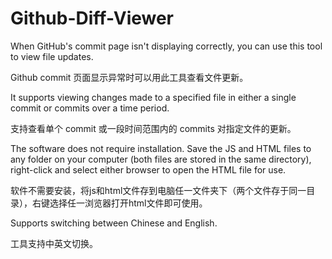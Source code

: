 # Github-Diff-Viewer
When GitHub's commit page isn't displaying correctly, you can use this tool to view file updates.

Github commit 页面显示异常时可以用此工具查看文件更新。


It supports viewing changes made to a specified file in either a single commit or commits over a time period.

支持查看单个 commit 或一段时间范围内的 commits 对指定文件的更新。


The software does not require installation. Save the JS and HTML files to any folder on your computer (both files are stored in the same directory), right-click and select either browser to open the HTML file for use.

软件不需要安装，将js和html文件存到电脑任一文件夹下（两个文件存于同一目录），右键选择任一浏览器打开html文件即可使用。


Supports switching between Chinese and English.

工具支持中英文切换。
